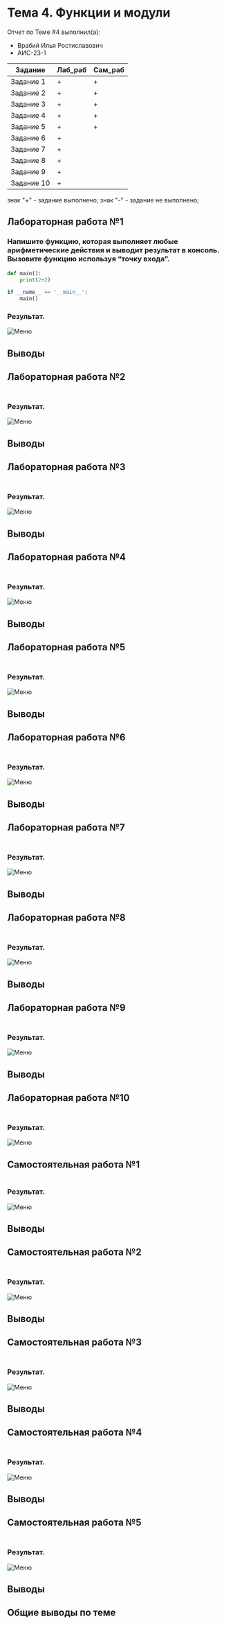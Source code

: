 # Тема 4. Функции и модули
Отчет по Теме #4 выполнил(а):
- Врабий Илья Ростиславович
- АИС-23-1

| Задание | Лаб_раб | Сам_раб |
| ------ | ------ | ------ |
| Задание 1 | + | + |
| Задание 2 | + | + |
| Задание 3 | + | + |
| Задание 4 | + | + |
| Задание 5 | + | + |
| Задание 6 | + |
| Задание 7 | + |
| Задание 8 | + |
| Задание 9 | + |
| Задание 10 | + |

знак "+" - задание выполнено; знак "-" - задание не выполнено;

## Лабораторная работа №1
### Напишите функцию, которая выполняет любые арифметические действия и выводит результат в консоль. Вызовите функцию используя “точку входа”.

```python
def main():
    print(2+2)

if __name__ == '__main__':
    main()
```
### Результат.
![Меню](https://github.com/iLich-V/Software_Engineering/blob/Тема_4/pic/Lab4_1.png)

## Выводы

## Лабораторная работа №2
### 

```python

```

### Результат.
![Меню](https://github.com/iLich-V/Software_Engineering/blob/Тема_4/pic/Lab4_2.png)

## Выводы

## Лабораторная работа №3
###
```python

```

### Результат.
![Меню](https://github.com/iLich-V/Software_Engineering/blob/Тема_4/pic/Lab4_3.png)

## Выводы

## Лабораторная работа №4
### 
```python

```

### Результат.
![Меню](https://github.com/iLich-V/Software_Engineering/blob/Тема_4/pic/Lab4_4.png)

## Выводы

## Лабораторная работа №5
###
```python

```

### Результат.
![Меню](https://github.com/iLich-V/Software_Engineering/blob/Тема_4/pic/Lab4_5.png)


## Выводы


## Лабораторная работа №6
###
```python

```

### Результат.
![Меню](https://github.com/iLich-V/Software_Engineering/blob/Тема_4/pic/Lab4_6.png)

## Выводы

## Лабораторная работа №7
###

```python

```

### Результат.
![Меню](https://github.com/iLich-V/Software_Engineering/blob/Тема_4/pic/Lab4_7.png)

## Выводы


## Лабораторная работа №8
###

```python

```

### Результат.
![Меню](https://github.com/iLich-V/Software_Engineering/blob/Тема_4/pic/Lab4_8.png)

## Выводы

## Лабораторная работа №9
###

```python

```

### Результат.
![Меню](https://github.com/iLich-V/Software_Engineering/blob/Тема_4/pic/Lab4_9.png)

## Выводы

## Лабораторная работа №10
###

```python

```

### Результат.
![Меню](https://github.com/iLich-V/Software_Engineering/blob/Тема_4/pic/Lab4_10.png)


## Самостоятельная работа №1


```python

```

### Результат.
![Меню](https://github.com/iLich-V/Software_Engineering/blob/Тема_4/pic/Sam4_1.png)

## Выводы


## Самостоятельная работа №2
### 

```python

```

### Результат.
![Меню](https://github.com/iLich-V/Software_Engineering/blob/Тема_4/pic/Sam4_2.png)

## Выводы


## Самостоятельная работа №3
###

```python

```

### Результат.
![Меню](https://github.com/iLich-V/Software_Engineering/blob/Тема_4/pic/Sam4_3.png)

## Выводы

## Самостоятельная работа №4
### 

```python

```

### Результат.
![Меню](https://github.com/iLich-V/Software_Engineering/blob/Тема_4/pic/Sam4_4.png)

## Выводы


## Самостоятельная работа №5
### 

```python

```

### Результат.
![Меню](https://github.com/iLich-V/Software_Engineering/blob/Тема_4/pic/Sam4_5.png)

## Выводы


## Общие выводы по теме
